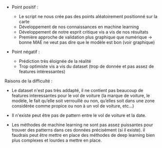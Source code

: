 - Point positif : 
    - Le script ne nous crée pas des points aléatoirement positionné sur la carte
    - Développement de nos connaissances en machine learning
    - Développement de notre esprit critique vis a vis de nos résultats
    - Première approche de validation plus graphique que numérique -> bonne MAE ne veut pas dire que le modèle est bon (voir graphique)


- Point négatif :
    - Prédiction très éloignée de la réalité
    - Trop optimiste vis a vis du dataset (trop de donnée et pas assez de features intéressantes)


Raisons de la difficulté :
- Le dataset n'est pas très addapté, il ne contient pas beaucoup de features interessantes pour le vol de voiture (la marque de voiture,  le modèle, le fait qu’elle soit verrouillé ou non, qu’elles soit dans une zone considérée comme propice ou non à un vol de voiture, etc...)

- Il n'existe peut être pas de pattern entre le vol de voiture et la date. 

- Les méthodes de machine learning ne sont pas assez puissantes pour trouver des patterns dans ces données précisément (si il existe). il faudrais peut être mettre en place des méthodes de deep learning bien plus complexes et lourdes a mettre en place.